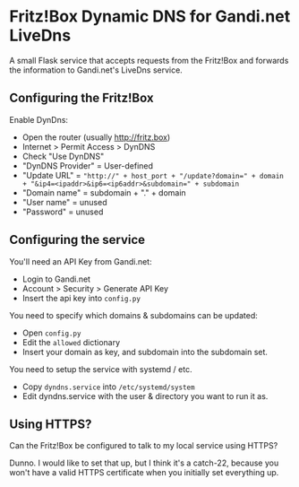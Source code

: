 # Fritz!Box Dynamic DNS for Gandi.net LiveDns

A small Flask service that accepts requests from the Fritz!Box
and forwards the information to Gandi.net's LiveDns service.

## Configuring the Fritz!Box

Enable DynDns:
  * Open the router (usually http://fritz.box)
  * Internet > Permit Access > DynDNS
  * Check "Use DynDNS"
  * "DynDNS Provider" = User-defined
  * "Update URL" = `"http://" + host_port + "/update?domain=" + domain + "&ip4=<ipaddr>&ip6=<ip6addr>&subdomain=" + subdomain`
  * "Domain name" = subdomain + "." + domain
  * "User name" = unused
  * "Password" = unused

## Configuring the service

You'll need an API Key from Gandi.net:
  * Login to Gandi.net
  * Account > Security > Generate API Key
  * Insert the api key into `config.py`

You need to specify which domains & subdomains can be updated:
 * Open `config.py`
 * Edit the `allowed` dictionary
 * Insert your domain as key, and subdomain into the subdomain set.

You need to setup the service with systemd / etc.
  * Copy `dyndns.service` into `/etc/systemd/system`
  * Edit dyndns.service with the user & directory you want to run it as.

## Using HTTPS?

Can the Fritz!Box be configured to talk to my local service using HTTPS?

Dunno. I would like to set that up, but I think it's a catch-22, because you
won't have a valid HTTPS certificate when you initially set everything up.

